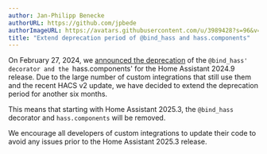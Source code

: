 ```yaml
---
author: Jan-Philipp Benecke
authorURL: https://github.com/jpbede
authorImageURL: https://avatars.githubusercontent.com/u/3989428?s=96&v=4
title: "Extend deprecation period of @bind_hass and hass.components"
---
```


On February 27, 2024, we [announced the deprecation](https://developers.home-assistant.io/blog/2024/02/27/deprecate-bind-hass-and-hass-components/) of the `@bind_hass' decorator and the `hass.components' for the Home Assistant 2024.9 release.
Due to the large number of custom integrations that still use them and the recent HACS v2 update, we have decided to extend the deprecation period for another six months.

This means that starting with Home Assistant 2025.3, the `@bind_hass` decorator and `hass.components` will be removed.

We encourage all developers of custom integrations to update their code to avoid any issues prior to the Home Assistant 2025.3 release.
